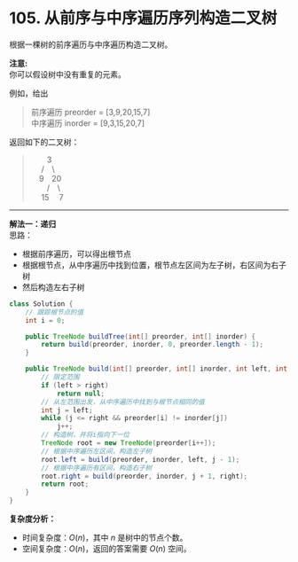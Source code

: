 # 105. 从前序与中序遍历序列构造二叉树

根据一棵树的前序遍历与中序遍历构造二叉树。

**注意:**  
你可以假设树中没有重复的元素。

例如，给出

>前序遍历 preorder = [3,9,20,15,7]  
>中序遍历 inorder = [9,3,15,20,7]

返回如下的二叉树：

>&emsp;&emsp;3  
>&emsp;&nbsp;/&emsp;\\  
>&emsp;9&emsp;20  
>&emsp;&emsp;/&emsp;\\  
>&emsp;&nbsp;15&emsp;&nbsp;7  

---
**解法一：递归**  
思路：  

* 根据前序遍历，可以得出根节点
* 根据根节点，从中序遍历中找到位置，根节点左区间为左子树，右区间为右子树
* 然后构造左右子树

```Java
class Solution {
    // 跟踪根节点的值
    int i = 0;

    public TreeNode buildTree(int[] preorder, int[] inorder) {
        return build(preorder, inorder, 0, preorder.length - 1);
    }

    public TreeNode build(int[] preorder, int[] inorder, int left, int right) {
        // 限定范围
        if (left > right)
            return null;
        // 从左范围出发，从中序遍历中找到与根节点相同的值
        int j = left;
        while (j <= right && preorder[i] != inorder[j])
            j++;
        // 构造树，并将i指向下一位
        TreeNode root = new TreeNode(preorder[i++]);
        // 根据中序遍历左区间，构造左子树
        root.left = build(preorder, inorder, left, j - 1);
        // 根据中序遍历有区间，构造右子树
        root.right = build(preorder, inorder, j + 1, right);
        return root;
    }
}
```

**复杂度分析：**  

* 时间复杂度：$O(n)$，其中 $n$ 是树中的节点个数。
* 空间复杂度：$O(n)$，返回的答案需要 $O(n)$ 空间。
